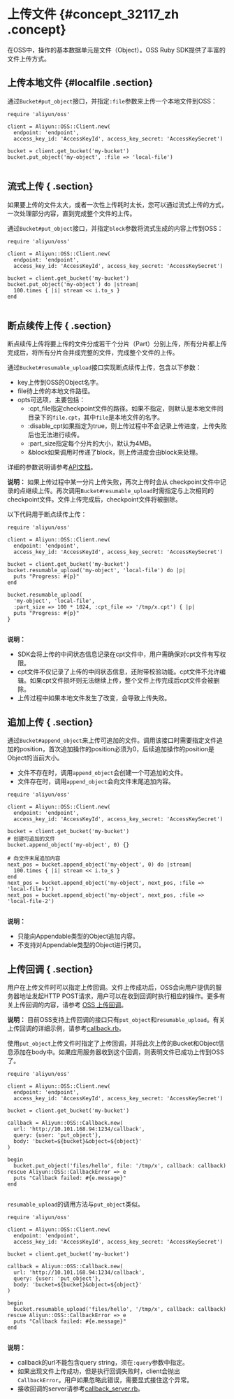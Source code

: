 # 上传文件 {#concept_32117_zh .concept}

在OSS中，操作的基本数据单元是文件（Object）。OSS Ruby SDK提供了丰富的文件上传方式。

## 上传本地文件 {#localfile .section}

通过`Bucket#put_object`接口，并指定`:file`参数来上传一个本地文件到OSS：

```language-ruby
require 'aliyun/oss'

client = Aliyun::OSS::Client.new(
  endpoint: 'endpoint',
  access_key_id: 'AccessKeyId', access_key_secret: 'AccessKeySecret')

bucket = client.get_bucket('my-bucket')
bucket.put_object('my-object', :file => 'local-file')
			
```

## 流式上传 { .section}

如果要上传的文件太大，或者一次性上传耗时太长，您可以通过流式上传的方式，一次处理部分内容，直到完成整个文件的上传。

通过`Bucket#put_object`接口，并指定`block`参数将流式生成的内容上传到OSS：

```language-ruby
require 'aliyun/oss'

client = Aliyun::OSS::Client.new(
  endpoint: 'endpoint',
  access_key_id: 'AccessKeyId', access_key_secret: 'AccessKeySecret')

bucket = client.get_bucket('my-bucket')
bucket.put_object('my-object') do |stream|
  100.times { |i| stream << i.to_s }
end
			
```

## 断点续传上传 { .section}

断点续传上传将要上传的文件分成若干个分片（Part）分别上传，所有分片都上传完成后，将所有分片合并成完整的文件，完成整个文件的上传。

通过`Bucket#resumable_upload`接口实现断点续传上传，包含以下参数：

-   key上传到OSS的Object名字。
-   file待上传的本地文件路径。
-   opts可选项，主要包括：
    -   :cpt\_file指定checkpoint文件的路径。如果不指定，则默认是本地文件同目录下的`file.cpt`，其中`file`是本地文件的名字。
    -   :disable\_cpt如果指定为true，则上传过程中不会记录上传进度，上传失败后也无法进行续传。
    -   :part\_size指定每个分片的大小，默认为4MB。
    -   &block如果调用时传递了block，则上传进度会由block来处理。

详细的参数说明请参考[API文档](http://www.rubydoc.info/gems/aliyun-sdk/)。

**说明：** 如果上传过程中某一分片上传失败，再次上传时会从 checkpoint文件中记录的点继续上传。再次调用`Bucket#resumable_upload`时需指定与上次相同的checkpoint文件。文件上传完成后，checkpoint文件将被删除。

以下代码用于断点续传上传：

```language-ruby
require 'aliyun/oss'

client = Aliyun::OSS::Client.new(
  endpoint: 'endpoint',
  access_key_id: 'AccessKeyId', access_key_secret: 'AccessKeySecret')

bucket = client.get_bucket('my-bucket')
bucket.resumable_upload('my-object', 'local-file') do |p|
  puts "Progress: #{p}"
end

bucket.resumable_upload(
  'my-object', 'local-file',
  :part_size => 100 * 1024, :cpt_file => '/tmp/x.cpt') { |p|
  puts "Progress: #{p}"
}
			
```

**说明：** 

-   SDK会将上传的中间状态信息记录在cpt文件中，用户需确保对cpt文件有写权限。
-   cpt文件不仅记录了上传的中间状态信息，还附带校验功能。cpt文件不允许编辑。如果cpt文件损坏则无法继续上传，整个文件上传完成后cpt文件会被删除。
-   上传过程中如果本地文件发生了改变，会导致上传失败。

## 追加上传 { .section}

通过`Bucket#append_object`来上传可追加的文件。调用该接口时需要指定文件追加的position，首次追加操作的position必须为0，后续追加操作的position是Object的当前大小。

-   文件不存在时，调用`append_object`会创建一个可追加的文件。
-   文件存在时，调用`append_object`会向文件末尾追加内容。

```language-ruby
require 'aliyun/oss'

client = Aliyun::OSS::Client.new(
  endpoint: 'endpoint',
  access_key_id: 'AccessKeyId', access_key_secret: 'AccessKeySecret')

bucket = client.get_bucket('my-bucket')
# 创建可追加的文件
bucket.append_object('my-object', 0) {}

# 向文件末尾追加内容
next_pos = bucket.append_object('my-object', 0) do |stream|
  100.times { |i| stream << i.to_s }
end
next_pos = bucket.append_object('my-object', next_pos, :file => 'local-file-1')
next_pos = bucket.append_object('my-object', next_pos, :file => 'local-file-2')
			
```

**说明：** 

-   只能向Appendable类型的Object追加内容。
-   不支持对Appendable类型的Object进行拷贝。

## 上传回调 { .section}

用户在上传文件时可以指定上传回调。文件上传成功后，OSS会向用户提供的服务器地址发起HTTP POST请求，用户可以在收到回调时执行相应的操作。更多有关上传回调的内容，请参考 [OSS 上传回调](../../../../../cn.zh-CN/开发指南/上传文件（Object）/上传回调.md#)。

**说明：** 目前OSS支持上传回调的接口只有`put_object`和`resumable_upload`。有关上传回调的详细示例，请参考[callback.rb](https://github.com/aliyun/aliyun-oss-ruby-sdk/blob/v0.3.0/examples/aliyun/oss/callback.rb)。

使用`put_object`上传文件时指定了上传回调，并将此次上传的Bucket和Object信息添加在body中。如果应用服务器收到这个回调，则表明文件已成功上传到OSS了。

```language-ruby
require 'aliyun/oss'

client = Aliyun::OSS::Client.new(
  endpoint: 'endpoint',
  access_key_id: 'AccessKeyId', access_key_secret: 'AccessKeySecret')

bucket = client.get_bucket('my-bucket')

callback = Aliyun::OSS::Callback.new(
  url: 'http://10.101.168.94:1234/callback',
  query: {user: 'put_object'},
  body: 'bucket=${bucket}&object=${object}'
)

begin
  bucket.put_object('files/hello', file: '/tmp/x', callback: callback)
rescue Aliyun::OSS::CallbackError => e
  puts "Callback failed: #{e.message}"
end
			
```

`resumable_upload`的调用方法与`put_object`类似。

```language-ruby
require 'aliyun/oss'

client = Aliyun::OSS::Client.new(
  endpoint: 'endpoint',
  access_key_id: 'AccessKeyId', access_key_secret: 'AccessKeySecret')

bucket = client.get_bucket('my-bucket')

callback = Aliyun::OSS::Callback.new(
  url: 'http://10.101.168.94:1234/callback',
  query: {user: 'put_object'},
  body: 'bucket=${bucket}&object=${object}'
)

begin
  bucket.resumable_upload('files/hello', '/tmp/x', callback: callback)
rescue Aliyun::OSS::CallbackError => e
  puts "Callback failed: #{e.message}"
end
			
```

**说明：** 

-   callback的url不能包含query string，须在`:query`参数中指定。
-   如果出现文件上传成功，但是执行回调失败时，client会抛出 `CallbackError`。用户如果忽略此错误，需要显式接住这个异常。
-   接收回调的server请参考[callback\_server.rb](https://github.com/aliyun/aliyun-oss-ruby-sdk/blob/v0.3.0/rails/aliyun_oss_callback_server.rb)。

